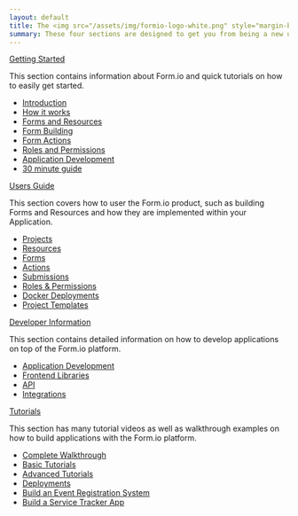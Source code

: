 ```yaml
---
layout: default
title: The <img src="/assets/img/formio-logo-white.png" style="margin-bottom:10px" /> help guide.
summary: These four sections are designed to get you from being a new user, to being a Form.io expert. Please let us know if you have any questions that are not answered on this site.
---
```

<div class="container">
<div class="row">
  <div class="col col-6">
    <div class="card mb-2 border">
      <div class="card-header bg-primary"><a class="card-title text-white" href="/intro/welcome/"><i class="fa fa-rocket"></i> Getting Started</a></div>
      <div class="card-body">
        <p>This section contains information about Form.io and quick tutorials on how to easily get started.</p>
      </div>
      <ul class="list-group list-group-flush">
        <li class="list-group-item"><a href="/intro/welcome/">Introduction</a></li>
        <li class="list-group-item"><a href="/intro/howworks/">How it works</a></li>
        <li class="list-group-item"><a href="/intro/howworks/#formsandresources">Forms and Resources</a></li>
        <li class="list-group-item"><a href="/intro/howworks/#formbuilding">Form Building</a></li>
        <li class="list-group-item"><a href="/intro/howworks/#actions">Form Actions</a></li>
        <li class="list-group-item"><a href="/intro/howworks/#permissions">Roles and Permissions</a></li>
        <li class="list-group-item"><a href="/intro/appdev/">Application Development</a></li>
        <li class="list-group-item"><a href="/intro/guide/">30 minute guide</a></li>
      </ul>
    </div>
  </div>
  <div class="col col-6">
    <div class="card mb-2 border">
      <div class="card-header bg-success"><a class="card-title text-white" href="/userguide/introduction/"><i class="fa fa-book"></i> Users Guide</a></div>
      <div class="card-body">
        <p>This section covers how to user the Form.io product, such as building Forms and Resources and how they are implemented within your Application.</p>
      </div>
      <ul class="list-group list-group-flush">
        <li class="list-group-item"><a href="/userguide/projects/">Projects</a></li>
        <li class="list-group-item"><a href="/userguide/resources/">Resources</a></li>
        <li class="list-group-item"><a href="/userguide/forms/">Forms</a></li>
        <li class="list-group-item"><a href="/userguide/actions/">Actions</a></li>
        <li class="list-group-item"><a href="/userguide/submissions/">Submissions</a></li>
        <li class="list-group-item"><a href="/userguide/roles-and-permissions/">Roles & Permissions</a></li>
        <li class="list-group-item"><a href="/userguide/docker/">Docker Deployments</a></li>
        <li class="list-group-item"><a href="/userguide/project-templates/">Project Templates</a></li>
      </ul>
    </div>
  </div>
</div>
<div class="row">
  <div class="col col-6">
    <div class="card mb-2 border">
      <div class="card-header bg-success"><a class="card-title text-white" href="/developer/info/welcome/"><i class="fa fa-code"></i> Developer Information</a></div>
      <div class="card-body">
        <p>This section contains detailed information on how to develop applications on top of the Form.io platform.</p>
      </div>
      <ul class="list-group list-group-flush">
        <li class="list-group-item"><a href="/developer/info/">Application Development</a></li>
        <li class="list-group-item"><a href="/developer/frameworks/">Frontend Libraries</a></li>
        <li class="list-group-item"><a href="/developer/api/">API</a></li>
        <li class="list-group-item"><a href="/integrations/start/">Integrations</a></li>
      </ul>
    </div>
  </div>
  <div class="col col-6">
    <div class="card mb-2 border">
      <div class="card-header bg-primary"><a class="card-title text-white" href="/tutorials/videos/welcome/"><i class="fa fa-play-circle"></i> Tutorials</a></div>
      <div class="card-body">
        <p>This section has many tutorial videos as well as walkthrough examples on how to build applications with the Form.io platform.</p>
      </div>
      <ul class="list-group list-group-flush">
        <li class="list-group-item"><a href="/tutorials/videos/walkthrough/">Complete Walkthrough</a></li>
        <li class="list-group-item"><a href="/tutorials/videos/basictutorial/">Basic Tutorials</a></li>
        <li class="list-group-item"><a href="/tutorials/videos/advancedtutorial/">Advanced Tutorials</a></li>
        <li class="list-group-item"><a href="/tutorials/deployment/aws/">Deployments</a></li>
        <li class="list-group-item"><a href="/intro/guide/">Build an Event Registration System</a></li>
        <li class="list-group-item"><a href="/tutorials/walkthroughs/servicetracker/">Build a Service Tracker App</a></li>
      </ul>
    </div>
  </div>
</div>
</div>
